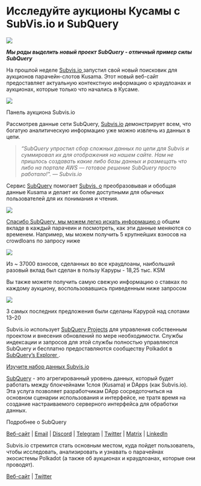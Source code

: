 # Исследуйте аукционы Кусамы с SubVis.io и SubQuery

![](https://miro.medium.com/max/1400/1*C4rjs3vpR6TUCOqwF3L39g.png)

**_Мы рады выделить новый проект SubQuery - отличный пример силы SubQuery_**

На прошлой неделе [ Subvis.io ](https://www.subvis.io/) запустил свой новый поисковик для аукционов парачейн-слотов Kusama. Этот новый веб-сайт предоставляет актуальную контекстную информацию о краудлоанах и аукционах, которые только что начались в Кусаме.


![](https://miro.medium.com/max/1400/1*iHO4P9JcW-Gt7GxqwXxa3g.png)

Панель аукциона Subvis.io

Рассмотрев данные сети SubQuery, [Subvis.io](https://www.subvis.io/) демонстрирует всем, что богатую аналитическую информацию уже можно извлечь из данных в цепи.

> _“SubQuery упростил сбор сложных данных по цепи для Subvis и суммировал их для отображения на нашем сайте. Нам не пришлось создавать какие либо базы данных и размещать что либо на портале AWS — готовое решение SubQuery просто работало!". — Subvis.io_

Сервис [SubQuery](https://subquery.network/) помогает [Subvis. o](https://www.subvis.io/) преобразовывая и обобщая данные Kusama и делает их более доступными для обычных пользователей для их понимания и чтения.

![](https://miro.medium.com/max/1400/1*0W6n5vW1yHc3MjfzgsCFZw.png)

[Спасибо SubQuery, мы можем легко искать информацию о](https://explorer.subquery.network/subquery/subvis-io/kusama-auction) общем вкладе в каждый парачеин и посмотреть, как эти данные меняются со временем. Например, мы можем получить 5 крупнейших взносов на crowdloans по запросу ниже

![](https://miro.medium.com/max/1400/1*4509Ki-4lxJyz1kdm6E5PA.png)

Из ~ 37000 взносов, сделанных во все краудлоаны, наибольший разовый вклад был сделан в пользу Каруры - 18,25 тыс. KSM

Вы также можете получить самую свежую информацию о ставках по каждому аукциону, воспользовавшись приведенным ниже запросом

![](https://miro.medium.com/max/1400/1*M0nrOoms7fNEm-qfBZsJEA.png)

3 самых последних предложения были сделаны Карурой над слотами 13–20

Subvis.io использует [SubQuery Projects](https://project.subquery.network/) для управления собственным проектом и внесения обновлений по мере необходимости. Службы индексации и запросов для этой службы полностью управляются SubQuery и бесплатно предоставляются сообществу Polkadot в [ SubQuery’s Explorer ](https://explorer.subquery.network/).

[Изучите набор данных Subvis.io](https://explorer.subquery.network/subquery/subvis-io/kusama-auction)

[SubQuery](https://subquery.network/) - это агрегированный уровень данных, который будет работать между блокчейнами 1слоя (Kusama) и DApps (как Subvis.io). Эта услуга позволяет разработчикам DApp сосредоточиться на основном сценарии использования и интерфейсе, не тратя время на создание настраиваемого серверного интерфейса для обработки данных.

Подробнее о SubQuery

[Веб-сайт](https://subquery.network/) | [Email](mailto:hello@subquery.network) | [Discord](https://discord.com/invite/78zg8aBSMG) | [Telegram](https://t.me/subquerynetwork) | [Twitter](https://twitter.com/subquerynetwork) | [Matrix](https://matrix.to/#/#subquery:matrix.org) | [LinkedIn](https://www.linkedin.com/company/subquery)

Subvis.io стремится стать основным местом, куда пойдет пользователь, чтобы исследовать, анализировать и узнавать о парачейнах экосистемы Polkadot (а также об аукционах и краудлоанах, которые они проводят).

[Веб-сайт](https://www.subvis.io/) | [Twitter](https://twitter.com/subvisioapp)